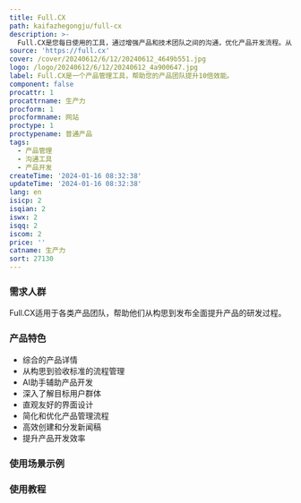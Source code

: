 ```yaml
---
title: Full.CX
path: kaifazhegongju/full-cx
description: >-
  Full.CX是您每日使用的工具，通过增强产品和技术团队之间的沟通，优化产品开发流程。从构思到发布，全方位满足您的产品开发需求。全面的产品详情一览，将原始想法转化为精细的需求，智能助手辅助您开发全面、简洁、有意义的产品，深入了解目标用户群体，直观友好的界面设计，简化和优化产品管理流程，帮助您的产品脱颖而出。全面提升产品的研发过程，开创未来的产品开发方式。
source: 'https://full.cx'
cover: /cover/20240612/6/12/20240612_4649b551.jpg
logo: /logo/20240612/6/12/20240612_4a900647.jpg
label: Full.CX是一个产品管理工具，帮助您的产品团队提升10倍效能。
component: false
procattr: 1
procattrname: 生产力
procform: 1
procformname: 网站
proctype: 1
proctypename: 普通产品
tags:
  - 产品管理
  - 沟通工具
  - 产品开发
createTime: '2024-01-16 08:32:38'
updateTime: '2024-01-16 08:32:38'
lang: en
isicp: 2
isqian: 2
iswx: 2
isqq: 2
iscom: 2
price: ''
catname: 生产力
sort: 27130
---
```




### 需求人群
Full.CX适用于各类产品团队，帮助他们从构思到发布全面提升产品的研发过程。

### 产品特色
- 综合的产品详情
- 从构思到验收标准的流程管理
- AI助手辅助产品开发
- 深入了解目标用户群体
- 直观友好的界面设计
- 简化和优化产品管理流程
- 高效创建和分发新闻稿
- 提升产品开发效率

### 使用场景示例


### 使用教程


  
